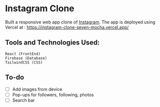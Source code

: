# Instagram Clone
Built a responsive web app clone of [Instagram](https://www.instagram.com).
The app is deployed using Vercel at : https://instagram-clone-seven-mocha.vercel.app/

## Tools and Technologies Used:
```
React (FrontEnd)
Firebase (Database)
TailwindCSS (CSS)
```

## To-do
- [ ] Add images from device
- [ ] Pop-ups for followers, following, photos
- [ ] Search bar

